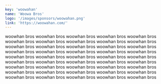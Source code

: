```yaml
---
key: 'woowahan'
name: 'Woowa Bros'
logo: '/images/sponsors/woowahan.png'
link: 'https://woowahan.com/'
---
```


woowhan bros woowhan bros woowhan bros woowhan bros woowhan bros woowhan bros woowhan bros woowhan bros woowhan bros woowhan bros woowhan bros woowhan bros woowhan bros woowhan bros woowhan bros woowhan bros woowhan bros woowhan bros woowhan bros woowhan bros woowhan bros woowhan bros woowhan bros woowhan bros woowhan bros woowhan bros woowhan bros woowhan bros woowhan bros woowhan bros woowhan bros woowhan bros woowhan bros woowhan bros woowhan bros woowhan bros woowhan bros woowhan bros woowhan bros woowhan bros woowhan bros woowhan bros woowhan bros woowhan bros woowhan bros
